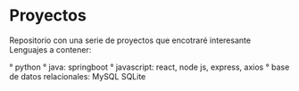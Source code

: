 # Proyectos
 Repositorio con una serie de proyectos que encotraré interesante
Lenguajes a contener:

° python
° java: springboot
° javascript: react, node js, express, axios
 ° base de datos relacionales: MySQL SQLite
